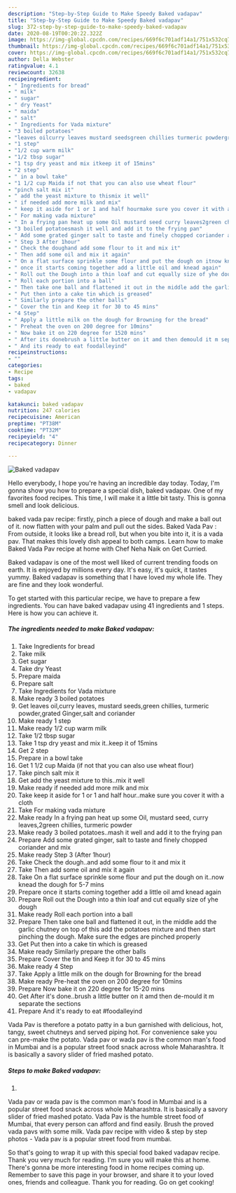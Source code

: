```yaml
---
description: "Step-by-Step Guide to Make Speedy Baked vadapav"
title: "Step-by-Step Guide to Make Speedy Baked vadapav"
slug: 372-step-by-step-guide-to-make-speedy-baked-vadapav
date: 2020-08-19T00:20:22.322Z
image: https://img-global.cpcdn.com/recipes/669f6c701adf14a1/751x532cq70/baked-vadapav-recipe-main-photo.jpg
thumbnail: https://img-global.cpcdn.com/recipes/669f6c701adf14a1/751x532cq70/baked-vadapav-recipe-main-photo.jpg
cover: https://img-global.cpcdn.com/recipes/669f6c701adf14a1/751x532cq70/baked-vadapav-recipe-main-photo.jpg
author: Della Webster
ratingvalue: 4.1
reviewcount: 32638
recipeingredient:
- " Ingredients for bread"
- " milk"
- " sugar"
- " dry Yeast"
- " maida"
- " salt"
- " Ingredients for Vada mixture"
- "3 boiled potatoes"
- "leaves oilcurry leaves mustard seedsgreen chillies turmeric powdergrated Gingersalt and coriander"
- "1 step"
- "1/2 cup warm milk"
- "1/2 tbsp sugar"
- "1 tsp dry yeast and mix itkeep it of 15mins"
- "2 step"
- " in a bowl take"
- "1 1/2 cup Maida if not that you can also use wheat flour"
- "pinch salt mix it"
- " add the yeast mixture to thismix it well"
- " if needed add more milk and mix"
- " keep it aside for 1 or 1 and half hourmake sure you cover it with a cloth"
- " For making vada mixture"
- " In a frying pan heat up some Oil mustard seed curry leaves2green chillies turmeric powder"
- "3 boiled potatoesmash it well and add it to the frying pan"
- " Add some grated ginger salt to taste and finely chopped coriander and mix"
- " Step 3 After 1hour"
- " Check the doughand add some flour to it and mix it"
- " Then add some oil and mix it again"
- " On a flat surface sprinkle some flour and put the dough on itnow knead the dough for 57 mins"
- " once it starts coming together add a little oil amd knead again"
- " Roll out the Dough into a thin loaf and cut equally size of yhe dough"
- " Roll each portion into a ball"
- " Then take one ball and flattened it out in the middle add the garlic chutney on top of this add the potatoes mixture and then start pinching the dough Make sure the edges are pinched properly"
- " Put then into a cake tin which is greased"
- " Similarly prepare the other balls"
- " Cover the tin and Keep it for 30 to 45 mins"
- "4 Step"
- " Apply a little milk on the dough for Browning for the bread"
- " Preheat the oven on 200 degree for 10mins"
- " Now bake it on 220 degree for 1520 mins"
- " After its donebrush a little butter on it amd then demould it m separate the sections"
- " And its ready to eat foodalleyind"
recipeinstructions:
- ""
categories:
- Recipe
tags:
- baked
- vadapav

katakunci: baked vadapav 
nutrition: 247 calories
recipecuisine: American
preptime: "PT38M"
cooktime: "PT32M"
recipeyield: "4"
recipecategory: Dinner

---
```



![Baked vadapav](https://img-global.cpcdn.com/recipes/669f6c701adf14a1/751x532cq70/baked-vadapav-recipe-main-photo.jpg)

Hello everybody, I hope you're having an incredible day today. Today, I'm gonna show you how to prepare a special dish, baked vadapav. One of my favorites food recipes. This time, I will make it a little bit tasty. This is gonna smell and look delicious.

baked vada pav recipe: firstly, pinch a piece of dough and make a ball out of it. now flatten with your palm and pull out the sides. Baked Vada Pav : From outside, it looks like a bread roll, but when you bite into it, it is a vada pav. That makes this lovely dish appeal to both camps. Learn how to make Baked Vada Pav recipe at home with Chef Neha Naik on Get Curried.

Baked vadapav is one of the most well liked of current trending foods on earth. It is enjoyed by millions every day. It's easy, it's quick, it tastes yummy. Baked vadapav is something that I have loved my whole life. They are fine and they look wonderful.


To get started with this particular recipe, we have to prepare a few ingredients. You can have baked vadapav using 41 ingredients and 1 steps. Here is how you can achieve it.

<!--inarticleads1-->

##### The ingredients needed to make Baked vadapav:

1. Take  Ingredients for bread
1. Take  milk
1. Get  sugar
1. Take  dry Yeast
1. Prepare  maida
1. Prepare  salt
1. Take  Ingredients for Vada mixture
1. Make ready 3 boiled potatoes
1. Get leaves oil,curry leaves, mustard seeds,green chillies, turmeric powder,grated Ginger,salt and coriander
1. Make ready 1 step
1. Make ready 1/2 cup warm milk
1. Take 1/2 tbsp sugar
1. Take 1 tsp dry yeast and mix it..keep it of 15mins
1. Get 2 step
1. Prepare  in a bowl take
1. Get 1 1/2 cup Maida (if not that you can also use wheat flour)
1. Take pinch salt mix it
1. Get  add the yeast mixture to this..mix it well
1. Make ready  if needed add more milk and mix
1. Take  keep it aside for 1 or 1 and half hour..make sure you cover it with a cloth
1. Take  For making vada mixture
1. Make ready  In a frying pan heat up some Oil, mustard seed, curry leaves,2green chillies, turmeric powder
1. Make ready 3 boiled potatoes..mash it well and add it to the frying pan
1. Prepare  Add some grated ginger, salt to taste and finely chopped coriander and mix
1. Make ready  Step 3 (After 1hour)
1. Take  Check the dough..and add some flour to it and mix it
1. Take  Then add some oil and mix it again
1. Take  On a flat surface sprinkle some flour and put the dough on it..now knead the dough for 5-7 mins
1. Prepare  once it starts coming together add a little oil amd knead again
1. Prepare  Roll out the Dough into a thin loaf and cut equally size of yhe dough
1. Make ready  Roll each portion into a ball
1. Prepare  Then take one ball and flattened it out, in the middle add the garlic chutney on top of this add the potatoes mixture and then start pinching the dough. Make sure the edges are pinched properly
1. Get  Put then into a cake tin which is greased
1. Make ready  Similarly prepare the other balls
1. Prepare  Cover the tin and Keep it for 30 to 45 mins
1. Make ready 4 Step
1. Take  Apply a little milk on the dough for Browning for the bread
1. Make ready  Pre-heat the oven on 200 degree for 10mins
1. Prepare  Now bake it on 220 degree for 15-20 mins
1. Get  After it&#39;s done..brush a little butter on it amd then de-mould it m separate the sections
1. Prepare  And it&#39;s ready to eat #foodalleyind


Vada Pav is therefore a potato patty in a bun garnished with delicious, hot, tangy, sweet chutneys and served piping hot. For convenience sake you can pre-make the potato. Vada pav or wada pav is the common man&#39;s food in Mumbai and is a popular street food snack across whole Maharashtra. It is basically a savory slider of fried mashed potato. 

<!--inarticleads2-->

##### Steps to make Baked vadapav:

1. 


Vada pav or wada pav is the common man&#39;s food in Mumbai and is a popular street food snack across whole Maharashtra. It is basically a savory slider of fried mashed potato. Vada Pav is the humble street food of Mumbai, that every person can afford and find easily. Brush the proved vada pavs with some milk. Vada pav recipe with video &amp; step by step photos - Vada pav is a popular street food from mumbai. 

So that's going to wrap it up with this special food baked vadapav recipe. Thank you very much for reading. I'm sure you will make this at home. There's gonna be more interesting food in home recipes coming up. Remember to save this page in your browser, and share it to your loved ones, friends and colleague. Thank you for reading. Go on get cooking!

